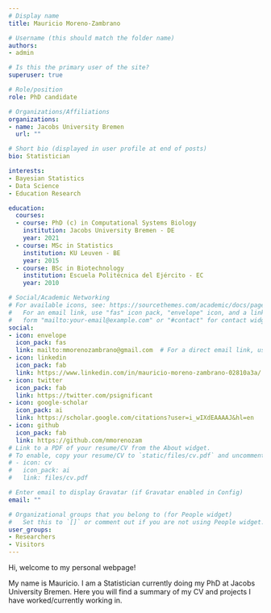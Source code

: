 ```yaml
---
# Display name
title: Mauricio Moreno-Zambrano

# Username (this should match the folder name)
authors:
- admin

# Is this the primary user of the site?
superuser: true

# Role/position
role: PhD candidate

# Organizations/Affiliations
organizations:
- name: Jacobs University Bremen
  url: ""

# Short bio (displayed in user profile at end of posts)
bio: Statistician

interests:
- Bayesian Statistics
- Data Science
- Education Research

education:
  courses:
  - course: PhD (c) in Computational Systems Biology
    institution: Jacobs University Bremen - DE
    year: 2021
  - course: MSc in Statistics
    institution: KU Leuven - BE
    year: 2015
  - course: BSc in Biotechnology
    institution: Escuela Politécnica del Ejército - EC
    year: 2010

# Social/Academic Networking
# For available icons, see: https://sourcethemes.com/academic/docs/page-builder/#icons
#   For an email link, use "fas" icon pack, "envelope" icon, and a link in the
#   form "mailto:your-email@example.com" or "#contact" for contact widget.
social:
- icon: envelope
  icon_pack: fas
  link: mailto:mmorenozambrano@gmail.com  # For a direct email link, use "mailto:test@example.org".
- icon: linkedin
  icon_pack: fab
  link: https://www.linkedin.com/in/mauricio-moreno-zambrano-02810a3a/
- icon: twitter
  icon_pack: fab
  link: https://twitter.com/psignificant
- icon: google-scholar
  icon_pack: ai
  link: https://scholar.google.com/citations?user=i_wIXdEAAAAJ&hl=en
- icon: github
  icon_pack: fab
  link: https://github.com/mmorenozam
# Link to a PDF of your resume/CV from the About widget.
# To enable, copy your resume/CV to `static/files/cv.pdf` and uncomment the lines below.
# - icon: cv
#   icon_pack: ai
#   link: files/cv.pdf

# Enter email to display Gravatar (if Gravatar enabled in Config)
email: ""

# Organizational groups that you belong to (for People widget)
#   Set this to `[]` or comment out if you are not using People widget.
user_groups:
- Researchers
- Visitors
---
```


Hi, welcome to my personal webpage! 

My name is Mauricio. I am a Statistician currently doing my PhD at Jacobs University Bremen. Here you will find a summary of my CV and projects I have worked/currently working in.

